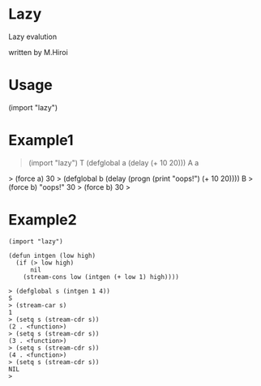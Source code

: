 # Lazy
  Lazy evalution 

  written by M.Hiroi

# Usage 
  (import "lazy")

# Example1

> (import "lazy")
T
> (defglobal a (delay (+ 10 20)))
A
> a
<function>
> (force a)
30
> (defglobal b (delay (progn (print "oops!") (+ 10 20))))
B
> (force b)
"oops!"
30
> (force b)
30
> 

# Example2

```
(import "lazy")

(defun intgen (low high)
  (if (> low high)
      nil
    (stream-cons low (intgen (+ low 1) high))))

```

```
> (defglobal s (intgen 1 4))
S
> (stream-car s)
1
> (setq s (stream-cdr s))
(2 . <function>)
> (setq s (stream-cdr s))
(3 . <function>)
> (setq s (stream-cdr s))
(4 . <function>)
> (setq s (stream-cdr s))
NIL
> 

```